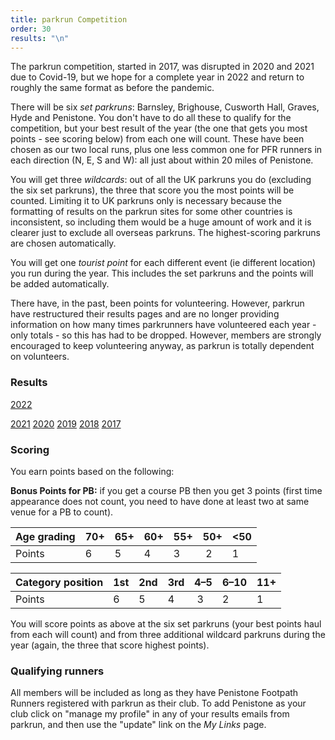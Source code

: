 ```yaml
---
title: parkrun Competition
order: 30
results: "\n"
---
```

The parkrun competition, started in 2017, was disrupted in 2020 and 2021 due to Covid-19, but we hope for a complete year in 2022 and return to roughly the same format as before the pandemic.

There will be six _set parkruns_: Barnsley, Brighouse, Cusworth Hall, Graves, Hyde and Penistone. You don't have to do all these to qualify for the competition, but your best result of the year (the one that gets you most points - see scoring below) from each one will count.  These have been chosen as our two local runs, plus one less common one for PFR runners in each direction (N, E, S and W): all just about within 20 miles of Penistone.

You will get three _wildcards_: out of all the UK parkruns you do (excluding the six set parkruns), the three that score you the most points will be counted. Limiting it to UK parkruns only is necessary because the formatting of results on the parkrun sites for some other countries is inconsistent, so including them would be a huge amount of work and it is clearer just to exclude all overseas parkruns.  The highest-scoring parkruns are chosen automatically.

You will get one _tourist point_ for each different event (ie different location) you run during the year. This includes the set parkruns and the points will be added automatically.

There have, in the past, been points for volunteering. However, parkrun have restructured their results pages and are no longer providing information on how many times parkrunners have volunteered each year - only totals - so this has had to be dropped. However, members are strongly encouraged to keep volunteering anyway, as parkrun is totally dependent on volunteers.

### Results



[2022](http://results.pfrac.co.uk/parkrun2022/Overall.html)


[2021](http://results.pfrac.co.uk/parkrun2021/Overall.html)
[2020](http://results.pfrac.co.uk/parkrun2020/Overall.html)
[2019](http://results.pfrac.co.uk/parkrun2019/Overall.html)
[2018](http://results.pfrac.co.uk/parkrun2018/Overall.html)
[2017](http://results.pfrac.co.uk/parkrun2017/Overall.html)





### Scoring

You earn points based on the following:

**Bonus Points for PB:** if you get a course PB then you get 3 points (first time appearance does not count, you need to have done at least two at same venue for a PB to count).

| Age grading | 70+ | 65+ | 60+ | 55+ | 50+ | <50 |
| - | - | - | - | - | - | - |
| Points | 6 | 5 | 4 | 3 | 2 | 1 |

| Category position | 1st | 2nd | 3rd | 4–5 | 6–10 | 11+ |
| - | - | - | - | - | - | - |
| Points | 6 | 5 | 4 | 3 | 2 | 1 |

You will score points as above at the six set parkruns (your best points haul from each will count) and from three additional wildcard parkruns during the year (again, the three that score highest points).

### Qualifying runners

All members will be included as long as they have Penistone Footpath Runners registered with parkrun as their club. To add Penistone as your club click on "manage my profile" in any of your results emails from parkrun, and then use the "update" link on the _My Links_ page.






